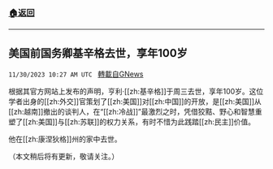 ###  [:house:返回](README.md)
---


## 美国前国务卿基辛格去世，享年100岁
`11/30/2023 10:27 AM UTC ` [轉載自GNews](https://gnews.org/articles/2052277)

根据其官方网站上发布的声明，亨利·[[zh:基辛格]]于周三去世，享年100岁。这位学者出身的[[zh:外交]]官策划了[[zh:美国]]对[[zh:中国]]的开放，是[[zh:美国]]从[[zh:越南]]撤出的谈判人，在“[[zh:冷战]]”最激烈之时，凭借狡黠、野心和智慧重塑了[[zh:美国]]与[[zh:苏联]]的权力关系，有时不惜为此践踏[[zh:民主]]价值。

他在[[zh:康涅狄格]]州的家中去世。

（本文稍后将有更新，敬请关注。）
